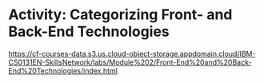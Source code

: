 # Activity: Categorizing Front- and Back-End Technologies

https://cf-courses-data.s3.us.cloud-object-storage.appdomain.cloud/IBM-CS0131EN-SkillsNetwork/labs/Module%202/Front-End%20and%20Back-End%20Technologies/index.html